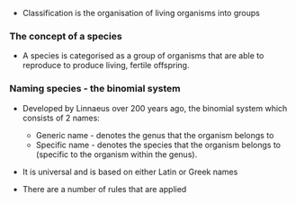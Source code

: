  - Classification is the organisation of living organisms into groups
### The concept of a species
- A species is categorised as a group of organisms that are able to reproduce to produce living, fertile offspring.

### Naming species - the binomial system
- Developed by Linnaeus over 200 years ago, the binomial system which consists of 2 names:
    - Generic name - denotes the genus that the organism belongs to
    - Specific name - denotes the species that the organism belongs to (specific to the organism within the genus).
- It is universal and is based on either Latin or Greek names

- There are a number of rules that are applied